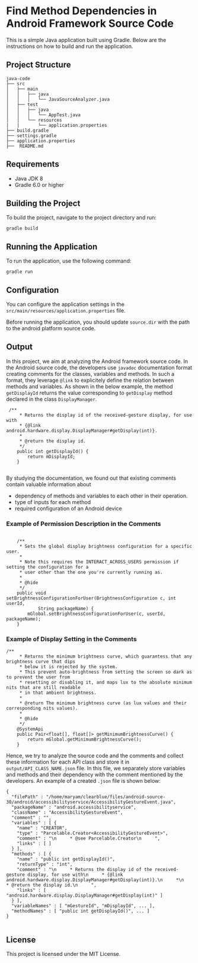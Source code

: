 # Find Method Dependencies in Android Framework Source Code 

This is a simple Java application built using Gradle. Below are the instructions on how to build and run the application.

## Project Structure

```
java-code
├── src
│   ├── main
│   │   ├── java
│   │   │   └── JavaSourceAnalyzer.java
│   ├── test
│   │   ├── java
│   │   │   └── AppTest.java
│   │   └── resources
|   |       └── application.properties
├── build.gradle
├── settings.gradle
├── application.properties
├──  README.md
```

## Requirements

- Java JDK 8 
- Gradle 6.0 or higher
## Building the Project

To build the project, navigate to the project directory and run:

```
gradle build
```

## Running the Application


To run the application, use the following command:

```
gradle run
```

## Configuration

You can configure the application settings in the `src/main/resources/application.properties` file. 

Before running the application, you should update `source.dir` with the path to the android platform source code. 


##  Output
In this project, we aim at analyzing the Android framework source code. In the Android source code, the developers use `javadoc` documentation format creating comments for the classes, variables and methods. In such a format, they leverage `@link` to explicitely define the relation between methods and variables. As shown in the below example, the method `getDisplayId` returns the value corresponding to `getDisplay` method declared in the class `DisplayManager`.

````
 /**
     * Returns the display id of the received-gesture display, for use with
     * {@link android.hardware.display.DisplayManager#getDisplay(int)}.
     *
     * @return the display id.
     */
    public int getDisplayId() {
        return mDisplayId;
    }


````
By studying the documentation, we found out that existing comments contain valuable information about 
- dependency of methods and variables to each other in their operation.
- type of inputs for each method
- required configuration of an Android device

### Example of Permission Description in the Comments
````

    /**
     * Sets the global display brightness configuration for a specific user.
     *
     * Note this requires the INTERACT_ACROSS_USERS permission if setting the configuration for a
     * user other than the one you're currently running as.
     *
     * @hide
     */
    public void setBrightnessConfigurationForUser(BrightnessConfiguration c, int userId,
            String packageName) {
        mGlobal.setBrightnessConfigurationForUser(c, userId, packageName);
    }

````
### Example of Display Setting in the Comments
````
/**
     * Returns the minimum brightness curve, which guarantess that any brightness curve that dips
     * below it is rejected by the system.
     * This prevent auto-brightness from setting the screen so dark as to prevent the user from
     * resetting or disabling it, and maps lux to the absolute minimum nits that are still readable
     * in that ambient brightness.
     *
     * @return The minimum brightness curve (as lux values and their corresponding nits values).
     *
     * @hide
     */
    @SystemApi
    public Pair<float[], float[]> getMinimumBrightnessCurve() {
        return mGlobal.getMinimumBrightnessCurve();
    }

````
Hence, we try to analyze the source code and the comments and collect these information for each API class and store it in `output/API_CLASS_NAME.json` file. In this file, we separately store variables and methods and their dependency with the comment mentioned by the developers. An example of a created `.json` file is shown below:

````
{
  "filePath" : "/home/maryam/clearblue/files/android-source-30/android/accessibilityservice/AccessibilityGestureEvent.java",
  "packageName" : "android.accessibilityservice",
  "className" : "AccessibilityGestureEvent",
  "comment" : "",
  "variables" : [ {
    "name" : "CREATOR",
    "type" : "Parcelable.Creator<AccessibilityGestureEvent>",
    "comment" : "\n     * @see Parcelable.Creator\n     ",
    "links" : [ ]
  } ],
  "methods" : [ {
    "name" : "public int getDisplayId()",
    "returnType" : "int",
    "comment" : "\n     * Returns the display id of the received-gesture display, for use with\n     * {@link android.hardware.display.DisplayManager#getDisplay(int)}.\n     *\n     * @return the display id.\n     ",
    "links" : [ "android.hardware.display.DisplayManager#getDisplay(int)" ]
  } ],
  "variableNames" : [ "mGestureId", "mDisplayId", ... ],
  "methodNames" : [ "public int getDisplayId()", ... ]
}


````


## License

This project is licensed under the MIT License.